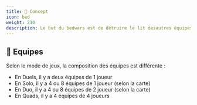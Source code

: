 ```yaml
---
title: 📜 Concept
icon: bed
weight: 210
description: Le but du bedwars est de détruire le lit desautres équipes et être la dernière équipe à survivre. Ce lit vous permet de revivre si vous êtes tué(e). Dès que le lit d'une équipe est détruit, les joueurs ne peuvent plus revivre.
---
```


## 🎩 Equipes

Selon le mode de jeux, la composition des équipes est différente :

* En Duels, il y a deux équipes de 1 joueur
* En Solo, il y a 4 ou 8 équipes de 1 joueur (selon la carte)
* En Duo,  il y a 4 ou 8 équipes de 2 joueur (selon la carte)
* En Quads, il y a 4 équipes de 4 joueurs
